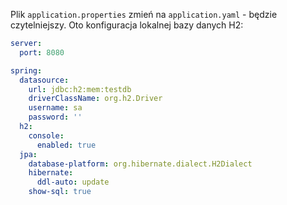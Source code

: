 Plik `application.properties` zmień na `application.yaml` - będzie czytelniejszy. Oto konfiguracja lokalnej bazy danych H2:

```yaml
server:
  port: 8080

spring:
  datasource:
    url: jdbc:h2:mem:testdb
    driverClassName: org.h2.Driver
    username: sa
    password: ''
  h2:
    console:
      enabled: true
  jpa:
    database-platform: org.hibernate.dialect.H2Dialect
    hibernate:
      ddl-auto: update
    show-sql: true
```